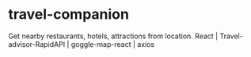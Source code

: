 # travel-companion
Get nearby restaurants, hotels, attractions from location.   React | Travel-advisor-RapidAPI | goggle-map-react | axios
